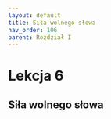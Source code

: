 ```yaml
---
layout: default
title: Siła wolnego słowa
nav_order: 106
parent: Rozdział I
---
```


# Lekcja 6

## Siła wolnego słowa
